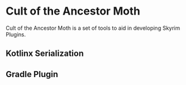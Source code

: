 # Cult of the Ancestor Moth

Cult of the Ancestor Moth is a set of tools to aid in developing Skyrim Plugins.

## Kotlinx Serialization

## Gradle Plugin
